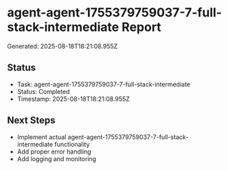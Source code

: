 # agent-agent-1755379759037-7-full-stack-intermediate Report

Generated: 2025-08-18T18:21:08.955Z

## Status
- Task: agent-agent-1755379759037-7-full-stack-intermediate
- Status: Completed
- Timestamp: 2025-08-18T18:21:08.955Z

## Next Steps
- Implement actual agent-agent-1755379759037-7-full-stack-intermediate functionality
- Add proper error handling
- Add logging and monitoring
